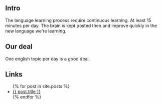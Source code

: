 
## Intro

The language learning process require continuous learning. At least 15 minutes per day. 
The brain is kept posted then and improve quickly in the new language we're learning.

## Our deal

One english topic per day is a good deal.

## Links

<ul>
  {% for post in site.posts %}
    <li>
      <a href="{{ post.url }}">{{ post.title }}</a>
    </li>
  {% endfor %}
</ul>
